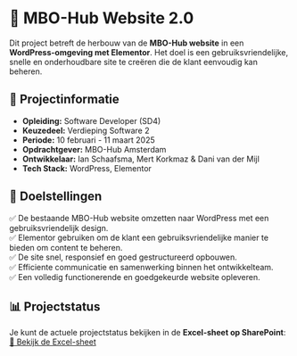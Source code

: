 # 🚀 MBO-Hub Website 2.0  

Dit project betreft de herbouw van de **MBO-Hub website** in een **WordPress-omgeving met Elementor**. Het doel is een gebruiksvriendelijke, snelle en onderhoudbare site te creëren die de klant eenvoudig kan beheren.  

## 📌 Projectinformatie  

- **Opleiding:** Software Developer (SD4)  
- **Keuzedeel:** Verdieping Software 2  
- **Periode:** 10 februari - 11 maart 2025  
- **Opdrachtgever:** MBO-Hub Amsterdam  
- **Ontwikkelaar:** Ian Schaafsma, Mert Korkmaz & Dani van der Mijl  
- **Tech Stack:** WordPress, Elementor  

## 🎯 Doelstellingen  

✅ De bestaande MBO-Hub website omzetten naar WordPress met een gebruiksvriendelijk design.  
✅ Elementor gebruiken om de klant een gebruiksvriendelijke manier te bieden om content te beheren.  
✅ De site snel, responsief en goed gestructureerd opbouwen.  
✅ Efficiente communicatie en samenwerking binnen het ontwikkelteam.  
✅ Een volledig functionerende en goedgekeurde website opleveren.  

## 📊 Projectstatus  

Je kunt de actuele projectstatus bekijken in de **Excel-sheet op SharePoint**:  
[📂 Bekijk de Excel-sheet](https://mediacollegeamsterdam-my.sharepoint.com/:x:/g/personal/32570_ma-web_nl/EXBezC0eQZJHqpT9bXSAXn8BhPbIJUBo4Vaz2CBlH163cg?e=ZPCoCP)  

